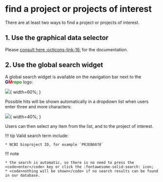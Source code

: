 # find a project or projects of interest

There are at least two ways to find a project or projects of interest.

## 1. Use the graphical data selector

Please [consult here :octicons-link-16:](graphicquirybuilder.md) for the documentation.

## 2. Use the global search widget

A global search widget is available on the navigation bar next to the <b><span style="color:darkblue">G</span><span style="color:red">M</span><span style="color:forestgreen">repo</span></b> logo:

![](images/finder/globalsearchwidget.png){ width=60%; }

Possible hits will be shown automatically in a dropdown list when users enter three and more characters:

![](images/finder/findproject.png){ width=40%; }

Users can then select any item from the list, and to the project of interest. 

!!! tip
    Valid search term include:

    * NCBI bioproject ID, for example `PRJEB6070`

!!! note

    * the search is automatic, so there is no need to press the <code>enter</code> key or click the :fontawesome-solid-search: icon;
    * <code>nothing will be shown</code> if no search results can be found in our database.